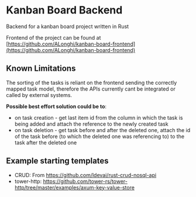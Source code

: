 # Kanban Board Backend

Backend for a kanban board project written in Rust

Frontend of the project can be found at [https://github.com/ALonghi/kanban-board-frontend](https://github.com/ALonghi/kanban-board-frontend)


## Known Limitations

The sorting of the tasks is reliant on the frontend sending the correctly mapped task model, therefore the APIs currently cant be integrated or called by external systems.

**Possible best effort solution could be to**:
- on task creation - get last item id from the column in which the task is being added and attach the reference to the newly created task
- on task deletion - get task before and after the deleted one, attach the id of the task before (to which the deleted one was referencing to) to the task after the deleted one

## Example starting templates

- CRUD: From https://github.com/ldevai/rust-crud-nosql-api
- tower-http: https://github.com/tower-rs/tower-http/tree/master/examples/axum-key-value-store
